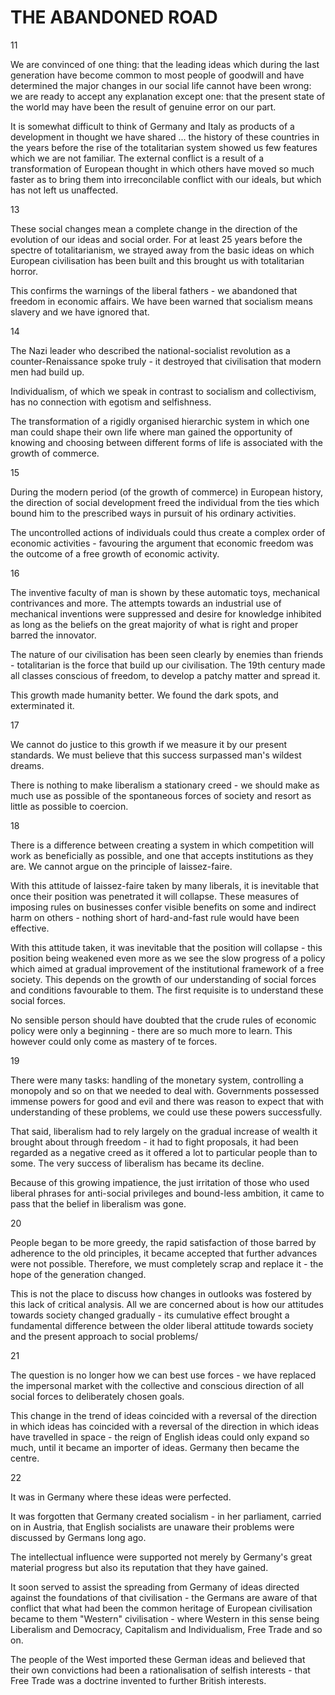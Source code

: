 # THE ABANDONED ROAD

11

We are convinced of one thing: that the leading ideas which during the last generation have become common to most people of goodwill and have determined the major changes in our social life cannot have been wrong: we are ready to accept any explanation except one: that the present state of the world may have been the result of genuine error on our part.

It is somewhat difficult to think of Germany and Italy as products of a development in thought we have shared ... the history of these countries in the years before the rise of the totalitarian system showed us few features which we are not familiar. The external conflict is a result of a transformation of European thought in which others have moved so much faster as to bring them into irreconcilable conflict with our ideals, but which has not left us unaffected.

13

These social changes mean a complete change in the direction of the evolution of our ideas and social order. For at least 25 years before the spectre of totalitarianism, we strayed away from the basic ideas on which European civilisation has been built and this brought us with totalitarian horror.

This confirms the warnings of the liberal fathers - we abandoned that freedom in economic affairs. We have been warned that socialism means slavery and we have ignored that.

14

The Nazi leader who described the national-socialist revolution as a counter-Renaissance spoke truly - it destroyed that civilisation that modern men had build up.

Individualism, of which we speak in contrast to socialism and collectivism, has no connection with egotism and selfishness. 

The transformation of a rigidly organised hierarchic system in which one man could shape their own life where man gained the opportunity of knowing and choosing between different forms of life is associated with the growth of commerce.

15

During the modern period (of the growth of commerce) in European history, the direction of social development freed the individual from the ties which bound him to the prescribed ways in pursuit of his ordinary activities.

The uncontrolled actions of individuals could thus create a complex order of economic activities - favouring the argument that economic freedom was the outcome of a free growth of economic activity.

16

The inventive faculty of man is shown by these automatic toys, mechanical contrivances and more. The attempts towards an industrial use of mechanical inventions were suppressed and desire for knowledge inhibited as long as the beliefs on the great majority of what is right and proper barred the innovator.

The nature of our civilisation has been seen clearly by enemies than friends - totalitarian is the force that build up our civilisation. The 19th century made all classes conscious of freedom, to develop a patchy matter and spread it.

This growth made humanity better. We found the dark spots, and exterminated it.

17

We cannot do justice to this growth if we measure it by our present standards. We must believe that this success surpassed man's wildest dreams.


There is nothing to make liberalism a stationary creed - we should make as much use as possible of the spontaneous forces of society and resort as little as possible to coercion.

18

There is a difference between creating a system in which competition will work as beneficially as possible, and one that accepts institutions as they are. We cannot argue on the principle of laissez-faire.

With this attitude of laissez-faire taken by many liberals, it is inevitable that once their position was penetrated it will collapse. These measures of imposing rules on businesses confer visible benefits on some and indirect harm on others - nothing short of hard-and-fast rule would have been effective.

With this attitude taken, it was inevitable that the position will collapse - this position being weakened even more as we see the slow progress of a policy which aimed at gradual improvement of the institutional framework of a free society. This depends on the growth of our understanding of social forces and conditions favourable to them. The first requisite is to understand these social forces.

No sensible person should have doubted that the crude rules of economic policy were only a beginning - there are so much more to learn. This however could only come as mastery of te forces.

19

There were many tasks: handling of the monetary system, controlling a monopoly and so on that we needed to deal with. Governments possessed immense powers for good and evil and there was reason to expect that with understanding of these problems, we could use these powers successfully.

That said, liberalism had to rely largely on the gradual increase of wealth it brought about through freedom - it had to fight proposals, it had been regarded as a negative creed as it offered a lot to particular people than to some. The very success of liberalism has became its decline.

Because of this growing impatience, the just irritation of those who used liberal phrases for anti-social privileges and bound-less ambition, it came to pass that the belief in liberalism was gone.

20

People began to be more greedy, the rapid satisfaction of those barred by adherence to the old principles, it became accepted that further advances were not possible. Therefore, we must completely scrap and replace it - the hope of the generation changed.

This is not the place to discuss how changes in outlooks was fostered by this lack of critical analysis. All we are concerned about is how our attitudes towards society changed gradually - its cumulative effect brought a fundamental difference between the older liberal attitude towards society and the present approach to social problems/

21

The question is no longer how we can best use forces - we have replaced the impersonal market with the collective and conscious direction of all social forces to deliberately chosen goals.

This change in the trend of ideas coincided with a reversal of the direction in which ideas has coincided with a reversal of the direction in which ideas have travelled in space - the reign of English ideas could only expand so much, until it became an importer of ideas. Germany then became the centre.

22

It was in Germany where these ideas were perfected.

It was forgotten that Germany created socialism - in her parliament, carried on in Austria, that English socialists are unaware their problems were discussed by Germans long ago.

The intellectual influence were supported not merely by Germany's great material progress but also its reputation that they have gained.

It soon served to assist the spreading from Germany of ideas directed against the foundations of that civilisation - the Germans are aware of that conflict that what had been the common heritage of European civilisation became to them "Western" civilisation - where Western in this sense being Liberalism and Democracy, Capitalism and Individualism, Free Trade and so on.

The people of the West imported these German ideas and believed that their own convictions had been a rationalisation of selfish interests - that Free Trade was a doctrine invented to further British interests.